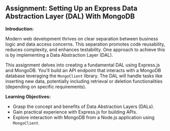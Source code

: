 ## Assignment: Setting Up an Express Data Abstraction Layer (DAL) With MongoDB

**Introduction:**

Modern web development thrives on clear separation between business logic and data access concerns. This separation promotes code reusability, reduces complexity, and enhances testability. One approach to achieve this is by implementing a Data Abstraction Layer (DAL).

This assignment delves into creating a fundamental DAL using Express.js and MongoDB. You'll build an API endpoint that interacts with a MongoDB database leveraging the `MongoClient` library. The DAL will handle tasks like inserting new data, potentially including retrieval or deletion functionalities (depending on specific requirements).

**Learning Objectives:**

- Grasp the concept and benefits of Data Abstraction Layers (DALs).
- Gain practical experience with Express.js for building APIs.
- Explore interaction with MongoDB from a Node.js application using `MongoClient`.
